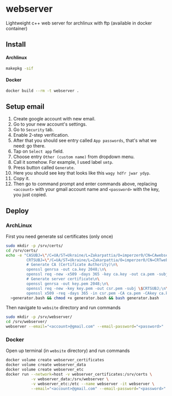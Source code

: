 # webserver

Lightweight c++ web server for archlinux with ftp (available in docker container)

## Install

#### Archlinux

```bash
makepkg -sif
```

#### Docker

```bash
docker build --rm -t webserver .
```

## Setup email

1. Create google account with new email.
2. Go to your new account's settings.
3. Go to ```Security``` tab.
4. Enable 2-step verification.
5. After that you should see entry called ```App passwords```, that's what we need: go there.
6. Tap on ```Select app``` field.
7. Choose entry ```Other (custom name)``` from dropdown menu.
8. Call it somehow. For example, I used label ```smtp```.
9. Press button called ```Generate```.
10. Here you should see key that looks like this ```wagy hdfr jwar ydyp```.
11. Copy it.
12. Then go to command prompt and enter commands above, replacing ```<account>``` with your gmail account name
    and ```<password>``` with the key, you just copied.

## Deploy

### ArchLinux

First you need generate ssl certificates (only once)

```bash
sudo mkdir -p /srv/certs/
cd /srv/certs/
echo -e "CASUBJ=\"/C=UA/ST=Ukraine/L=Zakarpattia/O=imperzer0/CN=CAwebserver\";\n\
         CRTSUBJ=\"/C=UA/ST=Ukraine/L=Zakarpattia/O=imperzer0/CN=CRTwebserver\";\n\
         # Generate CA (Certificate Authority)\n\
         openssl genrsa -out ca.key 2048;\n\
         openssl req -new -x509 -days 365 -key ca.key -out ca.pem -subj \$CASUBJ;\n\
         # Generate server certificate\n\
         openssl genrsa -out key.pem 2048;\n\
         openssl req -new -key key.pem -out csr.pem -subj \$CRTSUBJ;\n\
         openssl x509 -req -days 365 -in csr.pem -CA ca.pem -CAkey ca.key -set_serial 01 -out cert.pem;" \
  >generator.bash && chmod +x generator.bash && bash generator.bash
```

Then navigate to ```website``` directory and run commands

```bash
sudo mkdir -p /srv/webserver/
cd /srv/webserver/
webserver --email="<account>@gmail.com" --email-password="<password>"
```

### Docker

Open up terminal (in ```website``` directory) and run commands

```bash
docker volume create webserver_certificates
docker volume create webserver_data
docker volume create webserver_etc
docker run --network=host -v webserver_certificates:/srv/certs \
           -v webserver_data:/srv/webserver \
           -v webserver_etc:/etc --name webserver -it webserver \
           --email="<account>@gmail.com" --email-password="<password>"
```
